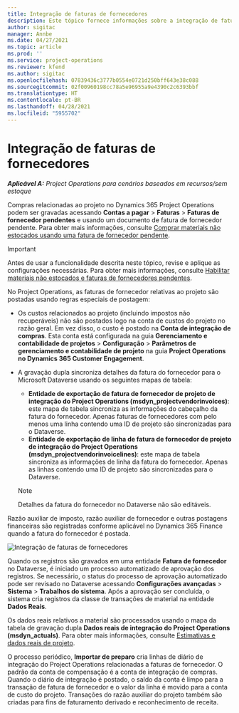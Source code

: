 ```yaml
---
title: Integração de faturas de fornecedores
description: Este tópico fornece informações sobre a integração de faturas de fornecedores no Project Operations.
author: sigitac
manager: Annbe
ms.date: 04/27/2021
ms.topic: article
ms.prod: ''
ms.service: project-operations
ms.reviewer: kfend
ms.author: sigitac
ms.openlocfilehash: 07839436c3777b0554e0721d250bff643e38c088
ms.sourcegitcommit: 02f00960198cc78a5e96955a9e4390c2c6393bbf
ms.translationtype: HT
ms.contentlocale: pt-BR
ms.lasthandoff: 04/28/2021
ms.locfileid: "5955702"
---
```

# <a name="vendor-invoice-integration"></a>Integração de faturas de fornecedores

_**Aplicável A:** Project Operations para cenários baseados em recursos/sem estoque_

Compras relacionadas ao projeto no Dynamics 365 Project Operations podem ser gravadas acessando **Contas a pagar** > **Faturas** > **Faturas de fornecedor pendentes** e usando um documento de fatura de fornecedor pendente. Para obter mais informações, consulte [Comprar materiais não estocados usando uma fatura de fornecedor pendente](../procurement/pending-vendor-invoices.md).

> [!IMPORTANT]
> Antes de usar a funcionalidade descrita neste tópico, revise e aplique as configurações necessárias. Para obter mais informações, consulte [Habilitar materiais não estocados e faturas de fornecedores pendentes](../procurement/configure-materials-nonstocked.md).

No Project Operations, as faturas de fornecedor relativas ao projeto são postadas usando regras especiais de postagem:

- Os custos relacionados ao projeto (incluindo impostos não recuperáveis) não são postados logo na conta de custos do projeto no razão geral. Em vez disso, o custo é postado na **Conta de integração de compras**. Esta conta está configurada na guia **Gerenciamento e contabilidade de projetos** > **Configuração** > **Parâmetros de gerenciamento e contabilidade de projeto** na guia **Project Operations no Dynamics 365 Customer Engagement**.
- A gravação dupla sincroniza detalhes da fatura do fornecedor para o Microsoft Dataverse usando os seguintes mapas de tabela:

     - **Entidade de exportação de fatura de fornecedor de projeto de integração do Project Operations (msdyn_projectvendorinvoices)**: este mapa de tabela sincroniza as informações do cabeçalho da fatura do fornecedor. Apenas faturas de fornecedores com pelo menos uma linha contendo uma ID de projeto são sincronizadas para o Dataverse.
     - **Entidade de exportação de linha de fatura de fornecedor de projeto de integração do Project Operations (msdyn_projectvendorinvoicelines)**: este mapa de tabela sincroniza as informações de linha da fatura do fornecedor. Apenas as linhas contendo uma ID de projeto são sincronizadas para o Dataverse.

     > [!NOTE]
     > Detalhes da fatura do fornecedor no Dataverse não são editáveis.

Razão auxiliar de imposto, razão auxiliar de fornecedor e outras postagens financeiras são registradas conforme aplicável no Dynamics 365 Finance quando a fatura do fornecedor é postada.

![Integração de faturas de fornecedores](media/DW7VendorInvoice.png)

Quando os registros são gravados em uma entidade **Fatura de fornecedor** no Dataverse, é iniciado um processo automatizado de aprovação dos registros. Se necessário, o status do processo de aprovação automatizado pode ser revisado no Dataverse acessando **Configurações avançadas** > **Sistema** > **Trabalhos do sistema**. Após a aprovação ser concluída, o sistema cria registros da classe de transações de material na entidade **Dados Reais**.

Os dados reais relativos a material são processados usando o mapa da tabela de gravação dupla **Dados reais de integração do Project Operations (msdyn_actuals)**. Para obter mais informações, consulte [Estimativas e dados reais de projeto](resource-dual-write-estimates-actuals.md).

O processo periódico, **Importar de preparo** cria linhas de diário de integração do Project Operations relacionadas a faturas de fornecedor. O padrão da conta de compensação é a conta de integração de compras. Quando o diário de integração é postado, o saldo da conta é limpo para a transação de fatura de fornecedor e o valor da linha é movido para a conta de custo do projeto. Transações do razão auxiliar do projeto também são criadas para fins de faturamento derivado e reconhecimento de receita.
